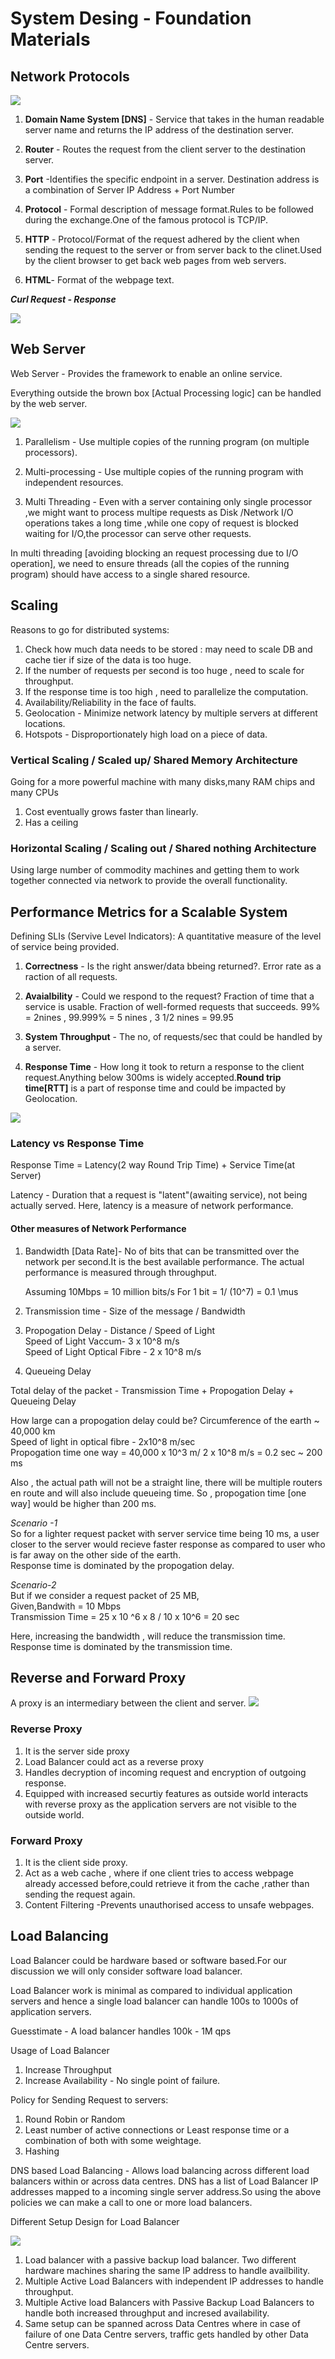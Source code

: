 # System Desing - Foundation Materials

## Network Protocols

![](images/network_protocol.jpeg)

1. **Domain Name System [DNS]** - Service that takes in the human readable server name and returns the IP address of the destination server.

2. **Router** - Routes the request from the client server to the destination server.
3. **Port** -Identifies the specific endpoint in a server. Destination address is a combination of Server IP Address + Port Number
4. **Protocol** - Formal description of message format.Rules to be followed during the exchange.One of the famous protocol is TCP/IP.
5. **HTTP** - Protocol/Format of the request adhered by the client when sending the request to the server or from server back to the clinet.Used by the client browser to get back web pages from web servers. 
6. **HTML**- Format of the webpage text.



_**Curl Request - Response**_ 

![](images/curl-display-request-response-headers.png)

## Web Server
Web Server - Provides the framework to enable an online service.

Everything outside the brown box [Actual Processing logic] can be handled by the web server.

![](images/web-server.jpeg)

1. Parallelism - Use multiple copies of the running program (on multiple processors).

2. Multi-processing - Use multiple copies of the running program with independent resources.

3. Multi Threading - Even with a server containing only single processor ,we might want to process multipe requests as Disk /Network I/O operations takes a long time ,while one copy of request is blocked waiting for I/O,the processor can serve other requests.

In multi threading [avoiding blocking an request processing due to I/O operation], we need to ensure threads (all the copies of the running program) should have access to a single shared resource.


## Scaling
Reasons to go for distributed systems:

1. Check how much data needs to be stored : may need to scale DB and cache tier if size of the data is too huge.
2. If the number of requests per second is too huge , need to scale for throughput.
3. If the response time is too high , need to parallelize the computation.
4. Availability/Reliability in the face of faults.
5. Geolocation - Minimize network latency by multiple servers at different locations.
6. Hotspots - Disproportionately high load on a piece of data.


### Vertical Scaling / Scaled up/ Shared Memory Architecture

Going for a more powerful machine with many disks,many RAM chips and many CPUs

1. Cost eventually grows faster than linearly.
2. Has a ceiling 

### Horizontal Scaling / Scaling out / Shared nothing Architecture

Using large number of commodity machines and getting them to work together connected via network to provide the overall functionality.

## Performance Metrics for a Scalable System

Defining SLIs (Servive Level Indicators):
A quantitative measure of the level of service being provided.

1. **Correctness** - Is the right answer/data bbeing returned?. Error rate as a raction of all requests.
2. **Avaialbility** - Could we respond to the request? Fraction of time that a service is usable. Fraction of well-formed requests that succeeds.
	99% = 2nines , 99.999% = 5 nines , 3 1/2 nines = 99.95
	
3. **System Throughput** - The no, of requests/sec that could be handled by a server.
4. **Response Time** - How long it took to return a response to the client request.Anything below 300ms is widely accepted.**Round trip time[RTT]** is a part of response time and could be impacted by Geolocation.

![](images/performance_metrics.jpeg)

### Latency vs Response Time

Response Time = Latency(2 way Round Trip Time) + Service Time(at Server)

Latency - Duration that a request is "latent"(awaiting service), not being actually served.
Here, latency is a measure of network performance.

#### Other measures of Network Performance

1. Bandwidth [Data Rate]- No of bits that can be transmitted  over the network per second.It is the best available performance. The actual performance is measured through throughput.

	Assuming 10Mbps = 10 million bits/s
	For 1 bit = 1/ (10^7) = 0.1 \mus

2. Transmission time - Size of the message / Bandwidth
3. Propogation Delay - Distance / Speed of Light <br>
	Speed of Light Vaccum- 3 x 10^8 m/s  <br>
	Speed of Light Optical Fibre - 2 x 10^8 m/s

4. Queueing Delay 
	
Total delay of the packet - Transmission Time + Propogation Delay + Queueing Delay

How large can a propogation delay could be?
Circumference of the earth ~ 40,000 km <br>
Speed of light in optical fibre - 2x10^8 m/sec <br>
Propogation time one way = 40,000 x 10^3 m/ 2 x 10^8 m/s = 0.2 sec ~ 200 ms

Also , the actual path will not be a straight line, there will be multiple routers en route and will also include queueing time. So , propogation time [one way] would be higher than 200 ms.

_Scenario -1_ <br>
So for a lighter request packet with server service time being 10 ms, a user closer to the server would recieve faster response as compared to user who is far away on the other side of the earth.<br>
Response time is dominated by the propogation delay.

_Scenario-2_ <br>
But if we consider a request packet of 25 MB, <br>
Given,Bandwith = 10 Mbps <br>
Transmission Time  = 25 x 10 ^6 x 8  / 10 x 10^6 = 20 sec <br>

Here, increasing the bandwidth , will reduce the transmission time.<br>
Response time is dominated by the transmission time.

## Reverse and Forward Proxy
A proxy is an intermediary between the client and server.
![](images/forward-reverse-proxy.jpeg)

### Reverse Proxy
1. It is the server side proxy
2. Load Balancer could act as a reverse proxy
3. Handles decryption of incoming request and encryption of outgoing response.
4. Equipped with increased securtiy features as outside world interacts with reverse proxy as the application servers are not visible to the outside world.

### Forward Proxy
1. It is the client side proxy.
2. Act as a web cache , where if one client tries to access webpage already accessed before,could retrieve it from the cache ,rather than sending the request again.
3. Content Filtering -Prevents unauthorised access to unsafe webpages.


## Load Balancing 
Load Balancer could be hardware based or software based.For our discussion we will only consider software load balancer.

Load Balancer work is minimal as compared to individual application servers and hence a single load balancer can handle 100s to 1000s of application servers.

Guesstimate - A load balancer handles 100k - 1M qps


Usage of Load Balancer<br>
1. Increase Throughput
2. Increase Availability - No single point of failure.

Policy for Sending Request to servers:

1. Round Robin or Random
2. Least number of active connections or Least response time or a combination of both with some weightage.
3. Hashing


DNS based Load Balancing - 
Allows load balancing across different load balancers within or across data centres.
DNS has a list of Load Balancer IP addresses mapped to a incoming single server address.So using the above policies we can make a call to one or more load balancers.

Different Setup Design for Load Balancer

![](images/load-balancer.jpeg)

1. Load balancer with a passive backup load balancer. Two different hardware machines sharing the same IP address to handle availbility.
2. Multiple Active Load Balancers with independent IP addresses to handle throughput.
3. Multiple Active load Balancers with Passive Backup Load Balancers to handle both increased throughput and incresed availability.
4. Same setup can be spanned across Data Centres where in case of failure of one Data Centre servers, traffic gets handled by other Data Centre servers.



  



